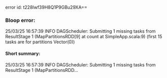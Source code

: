 error id: t228lwf39H8Q1P9GBu29XA==
### Bloop error:

25/03/25 16:57:39 INFO DAGScheduler: Submitting 1 missing tasks from ResultStage 1 (MapPartitionsRDD[9] at count at SimpleApp.scala:9) (first 15 tasks are for partitions Vector(0))
#### Short summary: 

25/03/25 16:57:39 INFO DAGScheduler: Submitting 1 missing tasks from ResultStage 1 (MapPartitionsRDD...